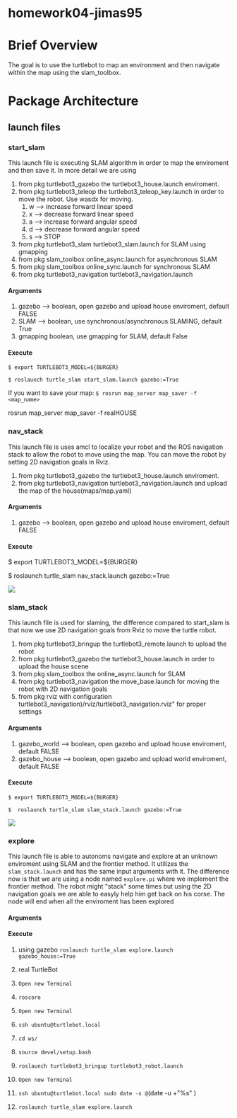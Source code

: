 # homework04-jimas95

# Brief Overview 
The goal is to use the turtlebot to map an environment and then navigate within the map using the slam_toolbox.

# Package Architecture

## launch files

### start_slam
This launch file is executing SLAM algorithm in order to map the enviroment and then save it. In more detail we are using 
1. from pkg turtlebot3_gazebo the turtlebot3_house.launch enviroment.
2. from pkg turtlebot3_teleop the turtlebot3_teleop_key.launch in order to move the robot.
    Use wasdx for moving.
    1. w --> increase forward linear speed
    2. x --> decrease forward linear speed
    3. a --> increase forward angular speed
    4. d --> decrease forward angular speed
    5. s --> STOP
3. from pkg turtlebot3_slam turtlebot3_slam.launch for SLAM using gmapping
4. from pkg slam_toolbox online_async.launch for asynchronous SLAM
5. from pkg slam_toolbox online_sync.launch  for synchronous SLAM
6. from pkg turtlebot3_navigation turtlebot3_navigation.launch

#### Arguments
1. gazebo --> boolean, open gazebo and upload house enviroment, default FALSE
2. SLAM --> boolean, use synchronous/asynchronous SLAMING, default True
3. gmapping boolean, use gmapping for SLAM, default False

#### Execute
`$ export TURTLEBOT3_MODEL=${BURGER}`

`$ roslaunch turtle_slam start_slam.launch gazebo:=True`

If you want to save your map:
`$ rosrun map_server map_saver -f <map_name>`

rosrun map_server map_saver -f realHOUSE

### nav_stack
This launch file is uses amcl to localize your robot and the ROS navigation stack to allow the robot to move using the map. You can move the robot by setting 2D navigation goals in Rviz.
1. from pkg turtlebot3_gazebo the turtlebot3_house.launch enviroment.
2. from pkg turtlebot3_navigation turtlebot3_navigation.launch and upload the map of the house(maps/map.yaml)

#### Arguments
1. gazebo --> boolean, open gazebo and upload house enviroment, default FALSE


#### Execute
$ export TURTLEBOT3_MODEL=${BURGER}

$ roslaunch turtle_slam nav_stack.launch gazebo:=True

![](https://github.com/ME495-EmbeddedSystems/homework04-jimas95/blob/main/gif/Navigation.gif)

### slam_stack
This launch file is used for slaming, the difference compared to start_slam is that now we use 2D navigation goals from Rviz to move the turtle robot.

1. from pkg turtlebot3_bringup the turtlebot3_remote.launch to upload the robot
2. from pkg turtlebot3_gazebo the turtlebot3_house.launch in order to upload the house scene
3. from pkg slam_toolbox the online_async.launch for SLAM 
4. from pkg turtlebot3_navigation the move_base.launch for moving the robot with 2D navigation goals 
5. from pkg rviz with configuration turtlebot3_navigation)/rviz/turtlebot3_navigation.rviz" for proper settings


#### Arguments
1. gazebo_world --> boolean, open gazebo and upload house enviroment, default FALSE
2. gazebo_house --> boolean, open gazebo and upload world enviroment, default FALSE


#### Execute
`$ export TURTLEBOT3_MODEL=${BURGER}`

`$  roslaunch turtle_slam slam_stack.launch gazebo:=True`


![](https://github.com/ME495-EmbeddedSystems/homework04-jimas95/blob/main/gif/SLAM.gif)




### explore
This launch file is able to autonoms navigate and explore at an unknown enviroment using SLAM and the frontier method. It utilizes the `slam_stack.launch` and has the same input arguments with it. The difference now is that we are using a node named `explore.pi` where we implement the frontier method. The robot might "stack" some times but using the 2D navigation goals we are able to easyly help him get back on his corse. The node will end when all the enviroment has been explored
#### Arguments
#### Execute

1. using gazebo
    `roslaunch turtle_slam explore.launch gazebo_house:=True`
2. real TurtleBot

1. `Open new Terminal`
1. `roscore`
1. `Open new Terminal`
2. `ssh ubuntu@turtlebot.local`
3. `cd ws/`
4. `source devel/setup.bash `
5. `roslaunch turtlebot3_bringup turtlebot3_robot.launch`

6. `Open new Terminal`
7. `ssh ubuntu@turtlebot.local sudo date -s @`(date -u +"%s" )` `
8. `roslaunch turtle_slam explore.launch `
